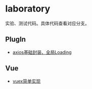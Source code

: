 # laboratory

实验、测试代码。具体代码查看对应分支。

## PlugIn

- [axios基础封装、全局Loading](https://github.com/haiweilian/laboratory/tree/PlugIn%40axios-global-config)

## Vue

- [vuex简单实现](https://github.com/haiweilian/laboratory/tree/Vue%40vuex-simple-implementation)

